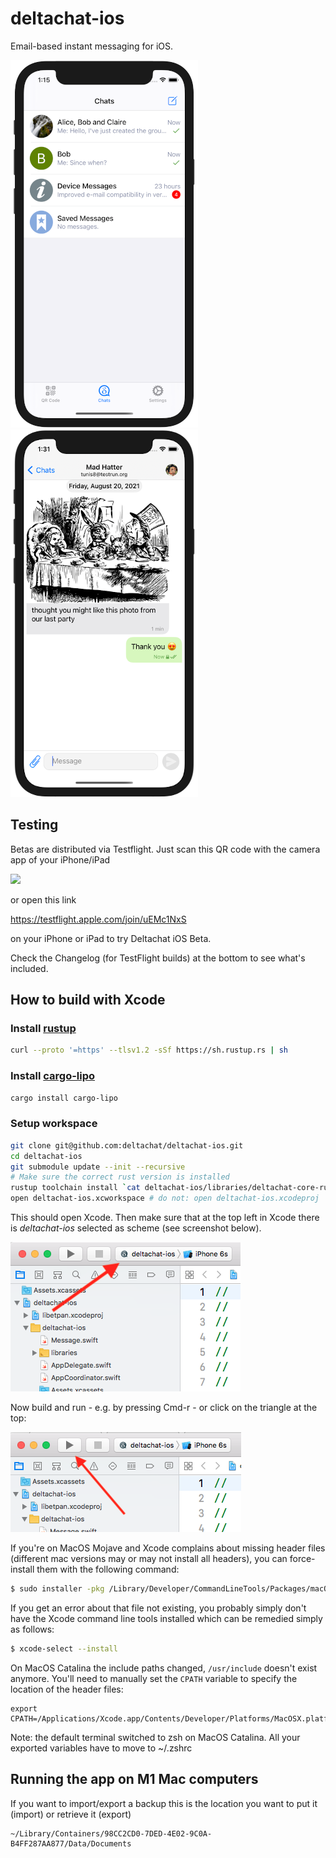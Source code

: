 # deltachat-ios

Email-based instant messaging for iOS.

![Screenshot Chat List](docs/images/screenshot_chat_list.png) ![Screenshot Chat View](docs/images/screenshot_chat_view.png)


## Testing

Betas are distributed via Testflight. Just scan this QR code with the camera app of your iPhone/iPad

<img src=https://delta.chat/assets/home/deltachat_testflight_qrcode.png width=160>

or open this link

https://testflight.apple.com/join/uEMc1NxS

on your iPhone or iPad to try Deltachat iOS Beta.

Check the Changelog (for TestFlight builds) at the bottom to see what's included.


## How to build with Xcode

### Install [rustup](https://rustup.rs)

```bash
curl --proto '=https' --tlsv1.2 -sSf https://sh.rustup.rs | sh
```

### Install [cargo-lipo](https://github.com/TimNN/cargo-lipo#installation)

```bash
cargo install cargo-lipo
```

### Setup workspace

```bash
git clone git@github.com:deltachat/deltachat-ios.git
cd deltachat-ios
git submodule update --init --recursive
# Make sure the correct rust version is installed
rustup toolchain install `cat deltachat-ios/libraries/deltachat-core-rust/rust-toolchain`
open deltachat-ios.xcworkspace # do not: open deltachat-ios.xcodeproj
```

This should open Xcode. Then make sure that at the top left in Xcode there is *deltachat-ios* selected as scheme (see screenshot below).

![Screenshot](docs/images/screenshot_scheme_selection.png)

Now build and run - e.g. by pressing Cmd-r - or click on the triangle at the top:

![Screenshot](docs/images/screenshot_build_and_run.png)

If you're on MacOS Mojave and Xcode complains about missing header files (different mac versions may or may not install all headers),
you can force-install them with the following command:

```bash
$ sudo installer -pkg /Library/Developer/CommandLineTools/Packages/macOS_SDK_headers_for_macOS_10.14.pkg -target /
```

If you get an error about that file not existing, you probably simply don't have the Xcode command line tools installed which can be remedied simply as follows:

```bash
$ xcode-select --install
```

On MacOS Catalina the include paths changed, `/usr/include` doesn't exist anymore. 
You'll need to manually set the `CPATH` variable to specify the location of the header files:

```
export CPATH=/Applications/Xcode.app/Contents/Developer/Platforms/MacOSX.platform/Developer/SDKs/MacOSX.sdk/usr/include
```
Note: the default terminal switched to zsh on MacOS Catalina. All your exported variables have to move to ~/.zshrc


## Running the app on M1 Mac computers

If you want to import/export a backup this is the location you want to put it (import) or retrieve it (export)
```
~/Library/Containers/98CC2CD0-7DED-4E02-9C0A-B4FF287AA877/Data/Documents
```
